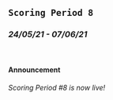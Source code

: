 ## `Scoring Period 8`
### _24/05/21 - 07/06/21_
<br>

#### Announcement

_Scoring Period #8 is now live!_

<!---

We will start grading the summaries for Period #6 after 14th May and will publish the scores well in advance of the next scoring period (Period #8).

There's nothing particularly notable about this latest round, though we would like to remind all participants to consider our feedback from the previous rounds when deciding how to contribute and how to properly report their activities.

Particularly important is to ensure that you provide accurate dates for your participation and make it very clear for which periods you are claiming the activity. Including incorrect dates or other information or evidence may result in your sumbission being disqualified. We have also noticed that quite a few templates are being used to report activity. This is of course fine in order to help you present your data in a clearly structured way, but please always consider whether the template is an effective one.

We would also like to remind participants in the scheme that the Founding Member program is aimed at finding high-quality contributors who will help run the platform on mainnet. We are looking for high-quality contributions over an extended period of time in order for you to qualify as a member of this initiative.

Some participants currently seem to be focussed on quite low impact activities, such as setting up a node and then not engaging with the testnet any further. While we of course appreciate all contributions, these types of disengaged contribution do not really make the project any more valuable, and consequently are not sufficient for those hoping to become Founding Members. You can look to the contributions of some of the already inducted Founding Members to understand the kinds of participation we are most impressed by.

Also, it has come to our attention that not everyone is aware that testnet role activity (including Council membership) and bounty participation qualify as reportable activity under the rules of the program. In fact, we would like to make it clear that enthusiastic testnet participation is one of the best ways to earn points, since by learning to run the platform on the testnet, participants are building up the skills required to run the platform on mainnet. To reiterate, _the Founding Member Program's sole objective is to identify and cultivate high-quality platform participants for the Joystream mainnet!_


#### Processing Note

Once we have processed all of the summaries submitted in this period and inducted any new founding members etc., a processing note will be added here with comments and some suggestions for the next scoring period.

For submitted summaries that are lacking, incomplete or contain errors, we may contact you on Keybase to resolve the issue(s).

--->
